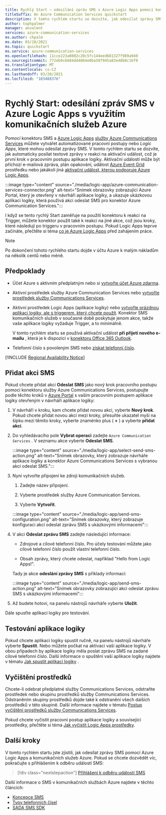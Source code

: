 ```yaml
---
title: Rychlý Start – odesílání zpráv SMS v Azure Logic Apps pomocí komunikačních služeb Azure
titleSuffix: An Azure Communication Services quickstart
description: V tomto rychlém startu se dozvíte, jak odesílat zprávy SMS v Azure Logic Apps pracovních postupech pomocí konektoru služby Azure Communication Services.
author: tophpalmer
manager: anvalent
services: azure-communication-services
ms.author: chpalm
ms.date: 03/10/2021
ms.topic: quickstart
ms.service: azure-communication-services
ms.openlocfilehash: 11cce223a0802c20c5fc144eed681327f989a949
ms.sourcegitcommit: 772eb9c6684dd4864e0ba507945a83e48b8c16f0
ms.translationtype: MT
ms.contentlocale: cs-CZ
ms.lasthandoff: 03/20/2021
ms.locfileid: "103488376"
---
```

# <a name="quickstart-send-sms-messages-in-azure-logic-apps-with-azure-communication-services"></a>Rychlý Start: odesílání zpráv SMS v Azure Logic Apps s využitím komunikačních služeb Azure

Pomocí konektoru SMS a [Azure Logic Apps](../../../logic-apps/logic-apps-overview.md) [služby Azure Communications Services](../../overview.md) můžete vytvářet automatizované pracovní postupy nebo *Logic Apps*, které mohou odesílat zprávy SMS. V tomto rychlém startu se dozvíte, jak automaticky posílat textové zprávy v reakci na aktivační událost, což je první krok v pracovním postupu aplikace logiky. Aktivační událostí může být příchozí e-mailová zpráva, plán opakování, událost [Azure Event Grid](../../../event-grid/overview.md) prostředku nebo jakákoli jiná [aktivační událost, kterou podporuje Azure Logic Apps](/connectors/connector-reference/connector-reference-logicapps-connectors).

:::image type="content" source="./media/logic-app/azure-communication-services-connector.png" alt-text="Snímek obrazovky zobrazující Azure Portal, který je otevřený v návrháři aplikace logiky, a ukazuje ukázkovou aplikaci logiky, která používá akci odeslat SMS pro konektor Azure Communication Services.":::

I když se tento rychlý Start zaměřuje na použití konektoru k reakci na Trigger, můžete konektor použít také k reakci na jiné akce, což jsou kroky, které následují po triggeru v pracovním postupu. Pokud Logic Apps teprve začínáte, přečtěte si téma [co je Azure Logic Apps](../../../logic-apps/logic-apps-overview.md) před zahájením práce.

> [!NOTE]
> Po dokončení tohoto rychlého startu dojde v účtu Azure k malým nákladům na několik centů nebo méně.

## <a name="prerequisites"></a>Předpoklady

- Účet Azure s aktivním předplatným nebo si [vytvořte účet Azure zdarma](https://azure.microsoft.com/free/?WT.mc_id=A261C142F).

- Aktivní prostředek služby Azure Communication Services nebo [vytvořte prostředek služby Communications Services](../create-communication-resource.md).

- Aktivní prostředek Logic Apps (aplikace logiky) nebo [vytvořte prázdnou aplikaci logiky, ale s triggerem, který chcete použít](../../../logic-apps/quickstart-create-first-logic-app-workflow.md). Konektor SMS komunikačních služeb v současné době poskytuje jenom akce, takže vaše aplikace logiky vyžaduje Trigger, a to minimálně.

  V tomto rychlém startu se používá aktivační událost **při přijetí nového e-mailu** , která je k dispozici v [konektoru Office 365 Outlook](/connectors/office365/).

- Telefonní číslo s povoleným SMS nebo [získat telefonní číslo](./get-phone-number.md).

[!INCLUDE [Regional Availability Notice](../../includes/regional-availability-include.md)]

## <a name="add-an-sms-action"></a>Přidat akci SMS

Pokud chcete přidat akci **Odeslat SMS** jako nový krok pracovního postupu pomocí konektoru služby Azure Communications Services, postupujte podle těchto kroků v [Azure Portal](https://portal.azure.com) s vaším pracovním postupem aplikace logiky otevřeným v návrháři aplikace logiky:

1. V návrháři v kroku, kam chcete přidat novou akci, vyberte **Nový krok**. Pokud chcete přidat novou akci mezi kroky, přesuňte ukazatel myši na šipku mezi těmito kroky, vyberte znaménko plus ( **+** ) a vyberte **přidat akci**.

1. Do vyhledávacího pole **Vybrat operaci** zadejte `Azure Communication Services` . V seznamu akce vyberte **Odeslat SMS**.

   :::image type="content" source="./media/logic-app/select-send-sms-action.png" alt-text="Snímek obrazovky, který zobrazuje návrháře aplikace logiky a konektor Azure Communications Services s vybranou akcí odeslat SMS.":::

1. Nyní vytvořte připojení ke zdroji komunikačních služeb.

   1. Zadejte název připojení.

   1. Vyberte prostředek služby Azure Communication Services.

   1. Vyberte **Vytvořit**.

   :::image type="content" source="./media/logic-app/send-sms-configuration.png" alt-text="Snímek obrazovky, který zobrazuje konfiguraci akcí odeslat zprávu SMS s ukázkovými informacemi":::

1. V akci **Odeslat zprávu SMS** zadejte následující informace: 

   * Zdrojové a cílové telefonní číslo. Pro účely testování můžete jako cílové telefonní číslo použít vlastní telefonní číslo.

   * Obsah zprávy, který chcete odeslat, například "Hello from Logic Apps!".

   Tady je akce **odeslání zprávy SMS** s příklady informací:

   :::image type="content" source="./media/logic-app/send-sms-action.png" alt-text="Snímek obrazovky zobrazující akci odeslat zprávu SMS s ukázkovými informacemi":::

1. Až budete hotovi, na panelu nástrojů návrháře vyberte **Uložit**.

Dále spusťte aplikaci logiky pro testování.

## <a name="test-your-logic-app"></a>Testování aplikace logiky

Pokud chcete aplikaci logiky spustit ručně, na panelu nástrojů návrháře vyberte **Spustit**. Nebo můžete počkat na aktivaci vaší aplikace logiky. V obou případech by aplikace logiky měla poslat zprávu SMS na zadané cílové telefonní číslo. Další informace o spuštění vaší aplikace logiky najdete v tématu [Jak spustit aplikaci logiky](../../../logic-apps/quickstart-create-first-logic-app-workflow.md#run-your-logic-app) .

## <a name="clean-up-resources"></a>Vyčištění prostředků

Chcete-li odebrat předplatné služby Communications Services, odstraňte prostředek nebo skupinu prostředků služby Communications Services. Odstraněním skupiny prostředků dojde také k odstranění všech dalších prostředků v této skupině. Další informace najdete v tématu [Postup vyčištění prostředků služby Communications Services](../create-communication-resource.md#clean-up-resources).

Pokud chcete vyčistit pracovní postup aplikace logiky a související prostředky, přečtěte si téma [Jak vyčistit Logic Apps prostředky](../../../logic-apps/quickstart-create-first-logic-app-workflow.md#clean-up-resources).

## <a name="next-steps"></a>Další kroky

V tomto rychlém startu jste zjistili, jak odesílat zprávy SMS pomocí Azure Logic Apps a komunikačních služeb Azure. Pokud se chcete dozvědět víc, pokračujte s přihlášením k odběru událostí SMS:

> [!div class="nextstepaction"]
> [Přihlášení k odběru událostí SMS](./handle-sms-events.md)

Další informace o SMS v komunikačních službách Azure najdete v těchto článcích:

- [Koncepce SMS](../../concepts/telephony-sms/concepts.md)
- [Typy telefonních čísel](../../concepts/telephony-sms/plan-solution.md)
- [SADA SMS SDK](../../concepts/telephony-sms/sdk-features.md)
